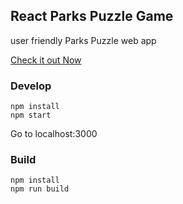 ## React Parks Puzzle Game

user friendly Parks Puzzle web app 

[Check it out Now](https://adikaran.github.io/parks-puzzle/)

### Develop
```
npm install
npm start
```
Go to localhost:3000

### Build
```
npm install
npm run build
```
